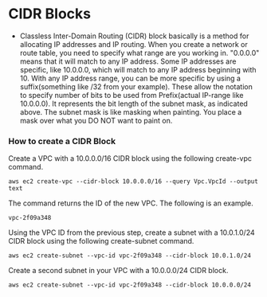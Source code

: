 # CIDR Blocks

- Classless Inter-Domain Routing (CIDR) block basically is a method for allocating IP addresses and IP routing. When you create a network or route table, you need to specify what range are you working in. "0.0.0.0" means that it will match to any IP address. Some IP addresses are specific, like 10.0.0.0, which will match to any IP address beginning with 10. With any IP address range, you can be more specific by using a suffix(something like /32 from your example). These allow the notation to specify number of bits to be used from Prefix(actual IP-range like 10.0.0.0). It represents the bit length of the subnet mask, as indicated above. The subnet mask is like masking when painting. You place a mask over what you DO NOT want to paint on.


### How to create a CIDR Block


Create a VPC with a 10.0.0.0/16 CIDR block using the following create-vpc command.

```aws ec2 create-vpc --cidr-block 10.0.0.0/16 --query Vpc.VpcId --output text```

The command returns the ID of the new VPC. The following is an example.

```vpc-2f09a348```

Using the VPC ID from the previous step, create a subnet with a 10.0.1.0/24 CIDR block using the following create-subnet command.

```aws ec2 create-subnet --vpc-id vpc-2f09a348 --cidr-block 10.0.1.0/24```

Create a second subnet in your VPC with a 10.0.0.0/24 CIDR block.

```aws ec2 create-subnet --vpc-id vpc-2f09a348 --cidr-block 10.0.0.0/24```

